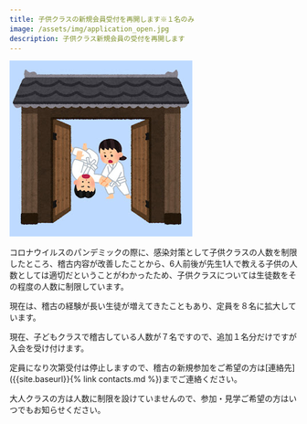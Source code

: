 ```yaml
---
title: 子供クラスの新規会員受付を再開します※１名のみ
image: /assets/img/application_open.jpg
description: 子供クラス新規会員の受付を再開します
---
```


![right:演武](/assets/img/application_open.jpg)

コロナウイルスのパンデミックの際に、感染対策として子供クラスの人数を制限したところ、稽古内容が改善したことから、6人前後が先生1人で教える子供の人数としては適切だということがわかったため、子供クラスについては生徒数をその程度の人数に制限しています。

現在は、稽古の経験が長い生徒が増えてきたこともあり、定員を８名に拡大しています。

現在、子どもクラスで稽古している人数が７名ですので、追加１名分だけですが入会を受け付けます。

定員になり次第受付は停止しますので、稽古の新規参加をご希望の方は[連絡先]({{site.baseurl}}{% link contacts.md %})までご連絡ください。

大人クラスの方は人数に制限を設けていませんので、参加・見学ご希望の方はいつでもお知らせください。
